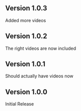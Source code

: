 ## Version 1.0.3

Added more videos

## Version 1.0.2

The right videos are now included

## Version 1.0.1

Should actually have videos now

## Version 1.0.0

Initial Release
